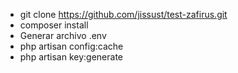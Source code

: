 - git clone https://github.com/jissust/test-zafirus.git
- composer install
- Generar archivo .env
- php artisan config:cache
- php artisan key:generate